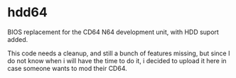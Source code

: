 hdd64
=====

BIOS replacement for the CD64 N64 development unit, with HDD suport added.

This code needs a cleanup, and still a bunch of features missing, but since
I do not know when i will have the time to do it, i decided to upload it here
in case someone wants to mod their CD64.

